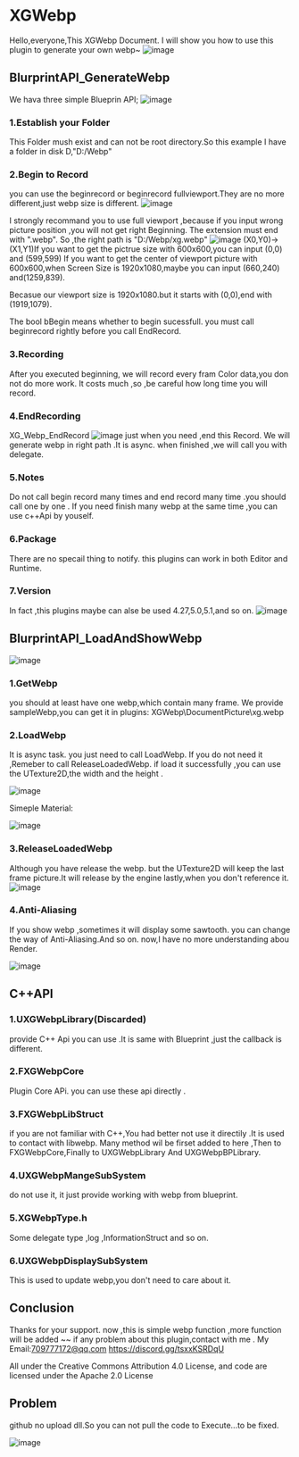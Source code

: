 # XGWebp
Hello,everyone,This XGWebp Document. I will show you how to use this plugin to generate your own webp~
![image](DocumentPicture/XG_Webp_Main.png)
## BlurprintAPI_GenerateWebp
We hava three simple Blueprin API;
![image](DocumentPicture/XG_Webp_process.png)
### 1.Establish your Folder
This Folder mush exist and can not be root directory.So this example I have a folder in disk D,"D:/Webp"
### 2.Begin to Record
you can use the beginrecord or beginrecord fullviewport.They are no more different,just webp size is different.
![image](DocumentPicture/XG_Webp_BeginRecord.png)

I strongly recommand you to use full viewport ,because  if you input wrong picture position ,you will not get right Beginning.
The extension must end with ".webp".
So ,the right path is "D:/Webp/xg.webp"
![image](DocumentPicture/XG_Webp_BeginRecord_Information.png)
(X0,Y0)->(X1,Y1)If you want to get the pictrue size with 600x600,you can input (0,0) and (599,599)
If you want to get the center of viewport picture with 600x600,when Screen Size is 1920x1080,maybe
you can input (660,240) and(1259,839).

Becasue our viewport size is 1920x1080.but it starts with (0,0),end with (1919,1079).

The bool bBegin means whether to begin sucessfull. you must call beginrecord rightly before you call EndRecord.
### 3.Recording
After you executed beginning, we will  record every fram Color data,you don not do more work. It costs much ,so ,be careful how long time you will record.
### 4.EndRecording
XG_Webp_EndRecord
![image](DocumentPicture/XG_Webp_EndRecord.png)
just when you need ,end this Record. We will generate webp in right path .It is async. when finished ,we will call you with delegate.

### 5.Notes
Do not call begin record many times and end record many time .you should call one by one .
If you need finish many webp at the same time ,you can use c++Api by youself.

### 6.Package
There are no specail thing  to notify.
this plugins can work in both Editor and Runtime.
### 7.Version
In fact ,this plugins maybe can alse  be used 4.27,5.0,5.1,and so on.
![image](DocumentPicture/xg.webp)

## BlurprintAPI_LoadAndShowWebp
![image](DocumentPicture/ShowWebp/ShowWebp.png)
### 1.GetWebp
you should at least have one webp,which contain many frame.
We provide sampleWebp,you can get it in plugins: XGWebp\DocumentPicture\xg.webp
### 2.LoadWebp 
It is async task. you just need to call LoadWebp.
If you do not need it ,Remeber to call ReleaseLoadedWebp.
if load it successfully ,you can use the UTexture2D,the width and the height .


![image](DocumentPicture/ShowWebp/CallLoadWebp.png)

Simeple Material:


![image](DocumentPicture/ShowWebp/SimpleMaterial.png)

### 3.ReleaseLoadedWebp
Although you have release the webp. but the UTexture2D will keep the last frame picture.It will release by the engine lastly,when you don't reference it.
![image](DocumentPicture/ShowWebp/ReleaseWebp.png)

### 4.Anti-Aliasing
If you show webp ,sometimes it will display some sawtooth. you can change the way of  Anti-Aliasing.And so on.
now,I have no more understanding abou Render.

![image](DocumentPicture/ShowWebp/RenderWay.png)

## C++API
### 1.UXGWebpLibrary(Discarded)
provide C++ Api you can use .It is same with Blueprint ,just the callback is different.

### 2.FXGWebpCore
Plugin Core APi. you can use these api directly .

### 3.FXGWebpLibStruct
if you are not familiar with C++,You had better not use it directily .It is used to contact with libwebp. 
Many method wil be firset added to here ,Then to FXGWebpCore,Finally to UXGWebpLibrary And UXGWebpBPLibrary.

### 4.UXGWebpMangeSubSystem
do not use it, it just provide working with webp from blueprint.

### 5.XGWebpType.h
Some delegate type ,log ,InformationStruct and so on.

### 6.UXGWebpDisplaySubSystem
This is used to update webp,you don't need to care about it.





## Conclusion
Thanks for your support. now ,this is simple webp function ,more function will be added ~~
if any problem about this plugin,contact with me .
My Email:709777172@qq.com
https://discord.gg/tsxxKSRDqU



All under the Creative Commons Attribution 4.0 License, and code are licensed under the Apache 2.0 License

## Problem
github no upload dll.So you can not pull the code to Execute...to be fixed.


![image](DocumentPicture/NeedLib.png)

